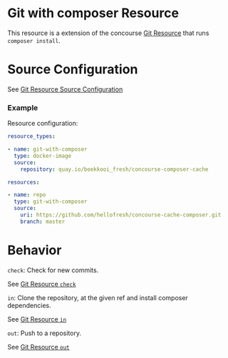 # Git with composer Resource

This resource is a extension of the concourse [Git Resource](https://github.com/concourse/git-resource) that runs `composer install`.

# Source Configuration
See [Git Resource Source Configuration](https://github.com/concourse/git-resource/blob/master/README.md#source-configuration)

### Example 

Resource configuration:

```YAML
resource_types:

- name: git-with-composer
  type: docker-image
  source:
    repository: quay.io/boekkooi_fresh/concourse-composer-cache

resources:

- name: repo
  type: git-with-composer
  source:
    uri: https://github.com/hellofresh/concourse-cache-composer.git
    branch: master
```

# Behavior

`check`: Check for new commits.

See [Git Resource `check`](https://github.com/concourse/git-resource/blob/master/README.md#check-check-for-new-commits) 

`in`: Clone the repository, at the given ref and install composer dependencies.

See [Git Resource `in`](https://github.com/concourse/git-resource/blob/master/README.md#in-clone-the-repository-at-the-given-ref)

`out`: Push to a repository.

See [Git Resource `out`](https://github.com/concourse/git-resource/blob/master/README.md#out-push-to-a-repository) 
